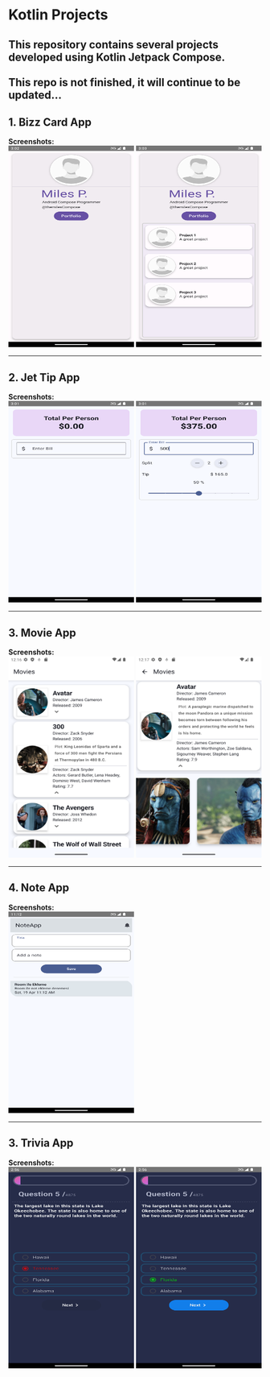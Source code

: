 # Kotlin Projects

This repository contains several projects developed using Kotlin Jetpack Compose.
<br><br>
<b>This repo is not finished, it will continue to be updated...</b>
---

## 1. Bizz Card App

**Screenshots:**  
 <img src="screenshots/bizzcard/1.png" width="250" height="400">  <img src="screenshots/bizzcard/2.png" width="250" height="400"> 


---

## 2. Jet Tip App

**Screenshots:**  
 <img src="screenshots/jettip/1.png" width="250" height="400">  <img src="screenshots/jettip/2.png" width="250" height="400"> 


---

## 3. Movie App

**Screenshots:**  
 <img src="screenshots/movie/1.png" width="250" height="400">  <img src="screenshots/movie/2.png" width="250" height="400"> 


---

## 4. Note App
**Screenshots:**  
 <img src="screenshots/note/1.png" width="250" height="400">  


 ---
 
 ## 3. Trivia App

**Screenshots:**  
 <img src="screenshots/trivia/1.png" width="250" height="400">  <img src="screenshots/trivia/2.png" width="250" height="400"> 

